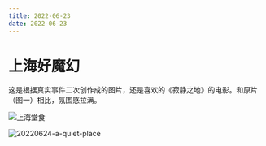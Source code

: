 ```yaml
---
title: 2022-06-23
date: 2022-06-23
---
```


# 上海好魔幻

这是根据真实事件二次创作成的图片，还是喜欢的《寂静之地》的电影。和原片（图一）相比，氛围感拉满。

![上海堂食](http://images.iotop.work/uPic/20220623-ShangHai-TS.jpg)

![20220624-a-quiet-place](http://images.iotop.work/uPic/20220624-a-quiet-place.jpeg)